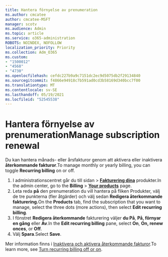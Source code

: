 ```yaml
---
title: Hantera förnyelse av prenumeration
ms.author: cmcatee
author: cmcatee-MSFT
manager: scotv
ms.audience: Admin
ms.topic: article
ms.service: o365-administration
ROBOTS: NOINDEX, NOFOLLOW
localization_priority: Priority
ms.collection: Adm_O365
ms.custom:
- "1500012"
- "4568"
- "4730"
ms.openlocfilehash: cefdc227b9a9c7151dc2ec9d5075db2f29134840
ms.sourcegitcommit: f4866e94918c7b591ad0cd3b58169d340bcc7f00
ms.translationtype: MT
ms.contentlocale: sv-SE
ms.lasthandoff: 05/19/2021
ms.locfileid: "52545538"
---
```

# <a name="manage-subscription-renewal"></a><span data-ttu-id="4b0a2-102">Hantera förnyelse av prenumeration</span><span class="sxs-lookup"><span data-stu-id="4b0a2-102">Manage subscription renewal</span></span>

<span data-ttu-id="4b0a2-103">Du kan hantera månads- eller årsfakturor genom att aktivera eller inaktivera **återkommande fakturor**.</span><span class="sxs-lookup"><span data-stu-id="4b0a2-103">To manage monthly or yearly billing, you can toggle **Recurring billing** on or off.</span></span>

1. <span data-ttu-id="4b0a2-104">I administrationscentret går du till sidan  >  **[Fakturering dina](https://go.microsoft.com/fwlink/p/?linkid=842054)** produkter.</span><span class="sxs-lookup"><span data-stu-id="4b0a2-104">In the admin center, go to the **Billing** > **[Your products](https://go.microsoft.com/fwlink/p/?linkid=842054)** page.</span></span>
2. <span data-ttu-id="4b0a2-105">Leta reda **på** den prenumeration du vill hantera på fliken Produkter, välj de tre punkterna (fler åtgärder) och välj sedan **Redigera återkommande fakturering.**</span><span class="sxs-lookup"><span data-stu-id="4b0a2-105">On the **Products** tab, find the subscription that you want to manage, select the three dots (more actions), then select **Edit recurring billing**.</span></span>
3. <span data-ttu-id="4b0a2-106">I fönstret **Redigera återkommande** fakturering väljer **du På**, **På, förnyar en gång** eller **Av**.</span><span class="sxs-lookup"><span data-stu-id="4b0a2-106">In the **Edit recurring billing** pane, select **On**, **On, renew onces**, or **Off**.</span></span>
4. <span data-ttu-id="4b0a2-107">Välj **Spara**.</span><span class="sxs-lookup"><span data-stu-id="4b0a2-107">Select **Save**.</span></span>

<span data-ttu-id="4b0a2-108">Mer information finns i [Inaktivera och aktivera återkommande fakturor](/microsoft-365/commerce/subscriptions/renew-your-subscription#turn-recurring-billing-off-or-on).</span><span class="sxs-lookup"><span data-stu-id="4b0a2-108">To learn more, see [Turn recurring billing off or on](/microsoft-365/commerce/subscriptions/renew-your-subscription#turn-recurring-billing-off-or-on).</span></span>

